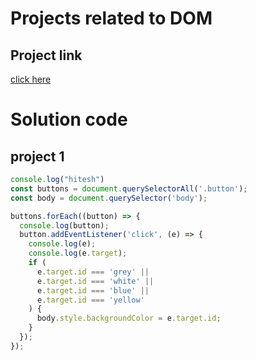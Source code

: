 # Projects related to DOM

## Project link 
[click here](https://stackblitz.com/edit/dom-project-chaiaurcode?file=index.html)

# Solution code

## project 1

``` javascript
console.log("hitesh")
const buttons = document.querySelectorAll('.button');
const body = document.querySelector('body');

buttons.forEach((button) => {
  console.log(button);
  button.addEventListener('click', (e) => {
    console.log(e);
    console.log(e.target);
    if (
      e.target.id === 'grey' ||
      e.target.id === 'white' ||
      e.target.id === 'blue' ||
      e.target.id === 'yellow'
    ) {
      body.style.backgroundColor = e.target.id;
    }
  });
});


```

